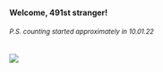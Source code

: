 #### Welcome, 491st stranger!

###### <sup>P.S. counting started approximately in 10.01.22</sup>

<img src="https://kraftwerk28.pp.ua/vcnt.png"></img>
